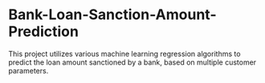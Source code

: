 # Bank-Loan-Sanction-Amount-Prediction
This project utilizes various machine learning regression algorithms to predict the loan amount sanctioned by a bank, based on multiple customer parameters.
